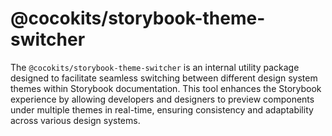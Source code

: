 # @cocokits/storybook-theme-switcher
The `@cocokits/storybook-theme-switcher` is an internal utility package designed to facilitate seamless switching between different design system themes within Storybook documentation. This tool enhances the Storybook experience by allowing developers and designers to preview components under multiple themes in real-time, ensuring consistency and adaptability across various design systems.
